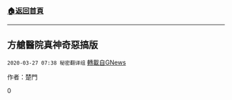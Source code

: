 ###  [:house:返回首頁](https://github.com/ourhimalayas/txt)
---

## 方艙醫院真神奇惡搞版
`2020-03-27 07:38 秘密翻译组` [轉載自GNews](https://gnews.org/zh-hant/154373/)

作者：楚門

0
